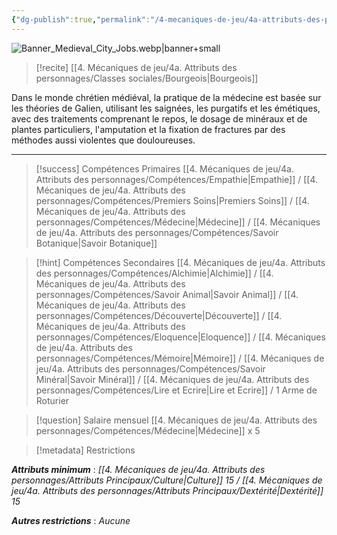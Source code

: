 ```yaml
---
{"dg-publish":true,"permalink":"/4-mecaniques-de-jeu/4a-attributs-des-personnages/metiers/medecin/"}
---
```


![Banner_Medieval_City_Jobs.webp|banner+small](/img/user/Z.%20Ressources/Banner_Medieval_City_Jobs.webp)

>[!recite] [[4. Mécaniques de jeu/4a. Attributs des personnages/Classes sociales/Bourgeois\|Bourgeois]] 

Dans le monde chrétien médiéval, la pratique de la médecine est basée sur les théories de Galien, utilisant les saignées, les purgatifs et les émétiques, avec des traitements comprenant le repos, le dosage de minéraux et de plantes particuliers, l'amputation et la fixation de fractures par des méthodes aussi violentes que douloureuses.

---

>[!success] Compétences Primaires
> [[4. Mécaniques de jeu/4a. Attributs des personnages/Compétences/Empathie\|Empathie]] / [[4. Mécaniques de jeu/4a. Attributs des personnages/Compétences/Premiers Soins\|Premiers Soins]] / [[4. Mécaniques de jeu/4a. Attributs des personnages/Compétences/Médecine\|Médecine]] / [[4. Mécaniques de jeu/4a. Attributs des personnages/Compétences/Savoir Botanique\|Savoir Botanique]] 

>[!hint] Compétences Secondaires
> [[4. Mécaniques de jeu/4a. Attributs des personnages/Compétences/Alchimie\|Alchimie]] / [[4. Mécaniques de jeu/4a. Attributs des personnages/Compétences/Savoir Animal\|Savoir Animal]] / [[4. Mécaniques de jeu/4a. Attributs des personnages/Compétences/Découverte\|Découverte]] / [[4. Mécaniques de jeu/4a. Attributs des personnages/Compétences/Eloquence\|Eloquence]] / [[4. Mécaniques de jeu/4a. Attributs des personnages/Compétences/Mémoire\|Mémoire]] / [[4. Mécaniques de jeu/4a. Attributs des personnages/Compétences/Savoir Minéral\|Savoir Minéral]] / [[4. Mécaniques de jeu/4a. Attributs des personnages/Compétences/Lire et Ecrire\|Lire et Ecrire]] / 1 Arme de Roturier 

>[!question] Salaire mensuel 
> [[4. Mécaniques de jeu/4a. Attributs des personnages/Compétences/Médecine\|Médecine]] x 5

>[!metadata] Restrictions

***Attributs minimum*** : *[[4. Mécaniques de jeu/4a. Attributs des personnages/Attributs Principaux/Culture\|Culture]] 15 / [[4. Mécaniques de jeu/4a. Attributs des personnages/Attributs Principaux/Dextérité\|Dextérité]] 15*

***Autres restrictions*** : *Aucune*

